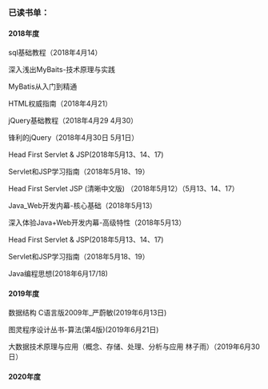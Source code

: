 ### **已读书单：** 

#### 2018年度

sql基础教程（2018年4月14）

深入浅出MyBaits-技术原理与实践

MyBatis从入门到精通

HTML权威指南（2018年4月21）

jQuery基础教程（2018年4月29  4月30）

锋利的jQuery（2018年4月30日   5月1日）

Head First Servlet & JSP(2018年5月13、14、17)

Servlet和JSP学习指南（2018年5月18、19）

Head First Servlet JSP (清晰中文版)  （2018年5月12）（5月13、14、17）

Java_Web开发内幕-核心基础（2018年5月13）

深入体验Java+Web开发内幕-高级特性（2018年5月13）

Head First Servlet & JSP(2018年5月13、14、17)

Servlet和JSP学习指南（2018年5月18、19）

Java编程思想(2018年6月17/18)



#### 2019年度

数据结构 C语言版2009年_严蔚敏(2019年6月13日)

图灵程序设计丛书-算法(第4版)(2019年6月21日)

大数据技术原理与应用（概念、存储、处理、分析与应用   林子雨）（2019年6月30日）



#### 2020年度